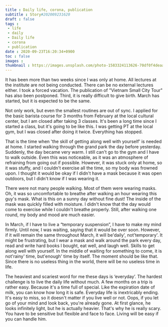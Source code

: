 ```yaml
---
title : Daily life, corona, publication
subtitle : Story#202009231620
draft : false
tags :
 - life
 - daily
 - Daily life
 - corona
 - publication
date : 2020-09-23T16:20:34+0900
toc : false
images : 
thumbnail : https://images.unsplash.com/photo-1583324113626-70df0f4deaab?ixlib=rb-1.2.1&q=85&fm=jpg&crop=entropy&cs=srgb&ixid=eyJhcHBfaWQiOjE1NTU0OX0
---
```

It has been more than two weeks since I was only at home. All lectures at the institute are not being conducted. There can be no external lectures either. I took a forced vacation. The publication of "Vietnam Small City Tour" has also been postponed. Third, it is really difficult to give birth. March has started, but it is expected to be the same.  

Not only work, but even the smallest routines are out of sync. I applied for the basic barista course for 3 months from February at the local cultural center, but I am closed after taking 3 classes. It's been a long time since I started a class, but it's going to be like this. I was getting PT at the local gym, but I was closed after doing it twice. Everything has stopped.  

That is the time when 'the skill of getting along well with yourself' is needed at home. I started walking through the grand park the day before yesterday. Suddenly, the day became very warm. I still can't go to the gym and I have to walk outside. Even this was noticeable, as it was an atmosphere of refraining from going out if possible. However, it was stuck only at home, so it was stuffy, and I couldn't exercise all the time, so my body was frowned upon. I thought it would be okay if I didn't have a mask because it was open outdoors, but I didn't know if I was wearing it.  

There were not many people walking. Most of them were wearing masks. Oh, it was so uncomfortable to breathe after walking an hour wearing this guy's mask. What is this on a sunny day without fine dust! The inside of the mask was quickly filled with moisture. I didn't know that the day would come to exercise while I couldn't breathe properly. Still, after walking one round, my body and mood are much easier.  

In March, if I have to live a “temporary suspension”, I have to make my mind firmly. Until now, I was waiting, saying that it would be over soon. However, if it will remain the same throughout March, it will be'daily', not'temporary'. It might be frustrating, but I wear a mask and walk around the park every day, read and write hard books I bought, eat well, and laugh well. Skills to get along well with yourself. In the middle of waiting for something to come, it is not'rainy' time, but'enough' time by itself. The moment should be like that. Since there is no useless thing in the world, there will be no useless time in life.  

The heaviest and scariest word for me these days is ‘everyday’. The hardest challenge is to live the daily life without much. A few months on a trip is rather easy. Because it's a time full of special. Like the expiration date of milk, you can know how long it is safe. Everyday life is inextricably ending. It's easy to miss, so it doesn't matter if you live well or not. Oops, if you let go of your mind and look back, you're already gone. At first glance, he looks infinitely light, but he is actually heavier. That's why he is really scary. You have to be sensitive but flexible and face to face. Living will be easy if you can handle him.  
